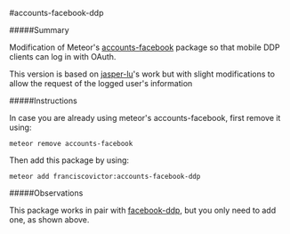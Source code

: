 #accounts-facebook-ddp

#####Summary

Modification of Meteor's [accounts-facebook](https://github.com/meteor/meteor/tree/devel/packages/accounts-facebook) package so that mobile DDP clients can log in with OAuth.

This version is based on [jasper-lu](https://github.com/jasper-lu)'s work but with slight modifications to allow the request of the logged user's information

#####Instructions

In case you are already using meteor's accounts-facebook, first remove it using:

    meteor remove accounts-facebook

Then add this package by using:

    meteor add franciscovictor:accounts-facebook-ddp

#####Observations

This package works in pair with [facebook-ddp](https://github.com/FranciscoVictor/facebook-ddp), but you only need to add one, as shown above.
